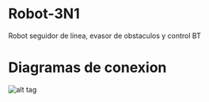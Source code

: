 # Robot-3N1
Robot seguidor de linea, evasor de obstaculos y control BT
# Diagramas de conexion
![alt tag](https://github.com/TalosElectronics1/Robot-3N1/blob/master/Diagramas/Conexion_Puente_H_bb.png)
